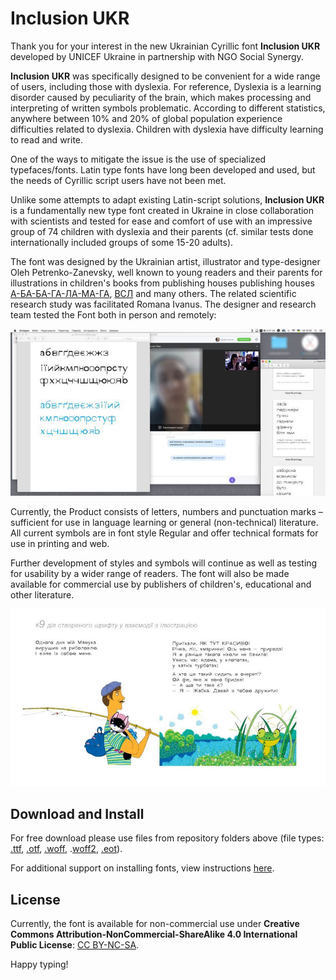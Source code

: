# Inclusion UKR

Thank you for your interest in the new Ukrainian Cyrillic font **Inclusion UKR** developed by UNICEF Ukraine in partnership with NGO Social Synergy.

**Inclusion UKR** was specifically designed to be convenient for a wide range of users, including those with dyslexia. For reference, Dyslexia is a learning disorder caused by peculiarity of the brain, which makes processing and interpreting of written symbols problematic. According to different statistics, anywhere between 10% and 20% of global population experience difficulties related to dyslexia. Children with dyslexia have difficulty learning to read and write.  

One of the ways to mitigate the issue is the use of specialized typefaces/fonts. Latin type fonts have long been developed and used, but the needs of Cyrillic script users have not been met. 

Unlike some attempts to adapt existing Latin-script solutions, **Inclusion UKR** is a fundamentally new type font created in Ukraine in close collaboration with scientists and tested for ease and comfort of use with an impressive group of 74 children with dyslexia and their parents (cf. similar tests done internationally included groups of some 15-20 adults).

The font was designed by the Ukrainian artist, illustrator and type-designer Oleh Petrenko-Zanevsky, well known to young readers and their parents for illustrations in children's books from publishing houses publishing houses [А-БА-БА-ГА-ЛА-МА-ГА](http://ababahalamaha.com.ua/en), [ВСЛ](https://starylev.com.ua/foreign-rights) and many others. The related scientific research study was facilitated Romana Ivanus.
The designer and research team tested the Font both in person and remotely:

![Illustration 1](https://github.com/Social-Synergy/inclusion-UKR/blob/master/docs/Picture_1.png)

Currently, the Product consists of letters, numbers and punctuation marks – sufficient for use in language learning or general (non-technical) literature. All current symbols are in font style Regular and offer technical formats for use in printing and web.

Further development of styles and symbols will continue as well as testing for usability by a wider range of readers. The font will also be made available for commercial use by publishers of children's, educational and other literature. 

![Illustration 1](https://github.com/Social-Synergy/inclusion-UKR/blob/master/docs/Picture_2.png)

## Download and Install 
For free download please use files from repository folders above (file types: [.ttf](https://github.com/Social-Synergy/inclusion-UKR/blob/master/OpenType-TT/inclusion.ukr.ttf), [.otf](https://github.com/Social-Synergy/inclusion-UKR/blob/master/OpenType-PS/inclusion.ukr.otf), [.woff](https://github.com/Social-Synergy/inclusion-UKR/blob/master/Web-TT/inclusion.ukr.woff), .[woff2](https://github.com/Social-Synergy/inclusion-UKR/blob/master/Web-PS/inclusion.ukr.woff2), [.eot](https://github.com/Social-Synergy/inclusion-UKR/blob/master/Web-TT/inclusion.ukr.eot)).

For additional support on installing fonts, view instructions [here](https://support.microsoft.com/en-us/help/314960/how-to-install-or-remove-a-font-in-windows).

## License

Currently, the font is available for non-commercial use under **Creative Commons Attribution-NonCommercial-ShareAlike 4.0 International Public License**: [CC BY-NC-SA](https://creativecommons.org/licenses/by-nc-sa/4.0/legalcode).


Happy typing!
